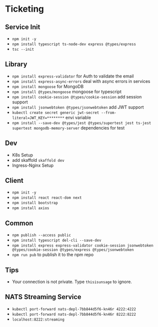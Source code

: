 # Ticketing

## Service Init

- `npm init -y`
- `npm install typescript ts-node-dev express @types/express`
- `tsc --init`

## Library

- `npm install express-validator`
  for Auth to validate the email
- `npm install express-async-errors`
  deal with async errors in services
- `npm install mongoose`
  for MongoDB
- `npm install @types/mongoose`
  mongoose for typescript
- `npm install cookie-session @types/cookie-session`
  add session support
- `npm install jsonwebtoken @types/jsonwebtoken`
  add JWT support
- `kubectl create secret generic jwt-secret --from-literal=JWT_KEY=********`
  envi variable
- `npm install --save-dev @types/jest @types/supertest jest ts-jest supertest mongodb-memory-server`
  dependencies for test

## Dev

- K8s Setup
- add skaffold `skaffold dev`
- Ingress-Nginx Setup

## Client

- `npm init -y`
- `npm install react react-dom next`
- `npm install bootstrap`
- `npm install axios`

## Common

- `npm publish --access public`
- `npm install typescript del-cli --save-dev`
- `npm install express express-validator cookie-session jsonwebtoken @types/cookie-session @types/express @types/jsonwebtoken`
- `npm run pub` to publish it to the npm repo

## Tips

- Your connection is not private. Type `thisisunsage` to ignore.

## NATS Streaming Service

- `kubectl port-forward nats-depl-7bb844d5f6-kn46r 4222:4222`
- `kubectl port-forward nats-depl-7bb844d5f6-kn46r 8222:8222`
- `localhost:8222:streaming`
